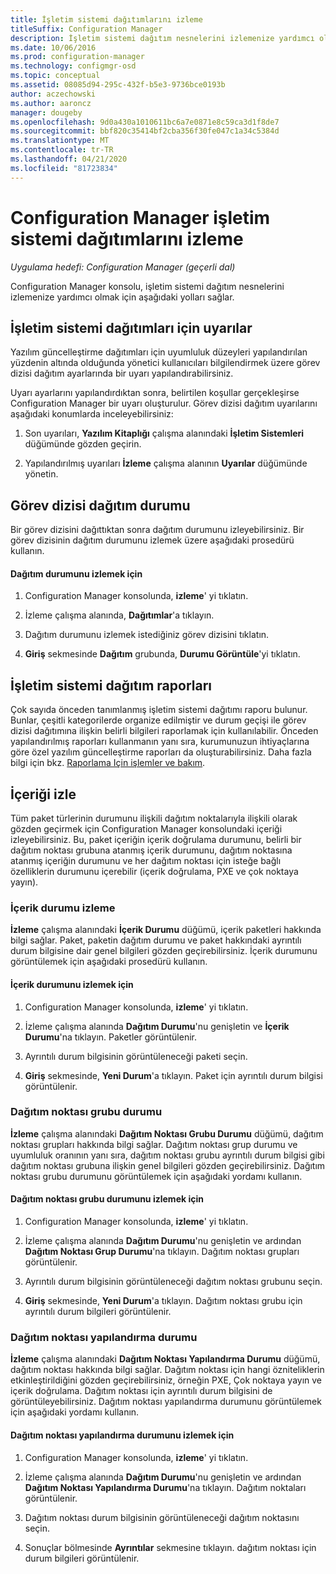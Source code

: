 ```yaml
---
title: İşletim sistemi dağıtımlarını izleme
titleSuffix: Configuration Manager
description: İşletim sistemi dağıtım nesnelerini izlemenize yardımcı olması için Configuration Manager konsolu, uyarılar, raporlar ve çeşitli durum göstergeleri sağlar.
ms.date: 10/06/2016
ms.prod: configuration-manager
ms.technology: configmgr-osd
ms.topic: conceptual
ms.assetid: 08085d94-295c-432f-b5e3-9736bce0193b
author: aczechowski
ms.author: aaroncz
manager: dougeby
ms.openlocfilehash: 9d0a430a1010611bc6a7e0871e8c59ca3d1f8de7
ms.sourcegitcommit: bbf820c35414bf2cba356f30fe047c1a34c5384d
ms.translationtype: MT
ms.contentlocale: tr-TR
ms.lasthandoff: 04/21/2020
ms.locfileid: "81723834"
---
```

# <a name="monitor-operating-system-deployments-in-configuration-manager"></a>Configuration Manager işletim sistemi dağıtımlarını izleme

*Uygulama hedefi: Configuration Manager (geçerli dal)*

Configuration Manager konsolu, işletim sistemi dağıtım nesnelerini izlemenize yardımcı olmak için aşağıdaki yolları sağlar.  


##  <a name="alerts-for-operating-system-deployments"></a><a name="BKMK_OSDAlerts"></a> İşletim sistemi dağıtımları için uyarılar  
 Yazılım güncelleştirme dağıtımları için uyumluluk düzeyleri yapılandırılan yüzdenin altında olduğunda yönetici kullanıcıları bilgilendirmek üzere görev dizisi dağıtım ayarlarında bir uyarı yapılandırabilirsiniz.  

 Uyarı ayarlarını yapılandırdıktan sonra, belirtilen koşullar gerçekleşirse Configuration Manager bir uyarı oluşturulur. Görev dizisi dağıtım uyarılarını aşağıdaki konumlarda inceleyebilirsiniz:  

1.  Son uyarıları, **Yazılım Kitaplığı** çalışma alanındaki **İşletim Sistemleri** düğümünde gözden geçirin.  

2.  Yapılandırılmış uyarıları **İzleme** çalışma alanının **Uyarılar** düğümünde yönetin.  

##  <a name="task-sequence-deployment-status"></a><a name="BKMK_TSDeployStatus"></a>Görev dizisi dağıtım durumu  
 Bir görev dizisini dağıttıktan sonra dağıtım durumunu izleyebilirsiniz. Bir görev dizisinin dağıtım durumunu izlemek üzere aşağıdaki prosedürü kullanın.  

#### <a name="to-monitor-deployment-status"></a>Dağıtım durumunu izlemek için  

1.  Configuration Manager konsolunda, **izleme**' yi tıklatın.  

2.  İzleme çalışma alanında, **Dağıtımlar**'a tıklayın.  

3.  Dağıtım durumunu izlemek istediğiniz görev dizisini tıklatın.  

4.  **Giriş** sekmesinde **Dağıtım** grubunda, **Durumu Görüntüle**'yi tıklatın.  

##  <a name="operating-system-deployment-reports"></a><a name="BKMK_TSReports"></a> İşletim sistemi dağıtım raporları  
 Çok sayıda önceden tanımlanmış işletim sistemi dağıtımı raporu bulunur. Bunlar, çeşitli kategorilerde organize edilmiştir ve durum geçişi ile görev dizisi dağıtımına ilişkin belirli bilgileri raporlamak için kullanılabilir. Önceden yapılandırılmış raporları kullanmanın yanı sıra, kurumunuzun ihtiyaçlarına göre özel yazılım güncelleştirme raporları da oluşturabilirsiniz. Daha fazla bilgi için bkz. [Raporlama Için işlemler ve bakım](../../core/servers/manage/operations-and-maintenance-for-reporting.md).  

##  <a name="monitor-content"></a><a name="BKMK_MonitorContent"></a>İçeriği izle  
 Tüm paket türlerinin durumunu ilişkili dağıtım noktalarıyla ilişkili olarak gözden geçirmek için Configuration Manager konsolundaki içeriği izleyebilirsiniz. Bu, paket içeriğin içerik doğrulama durumunu, belirli bir dağıtım noktası grubuna atanmış içerik durumunu, dağıtım noktasına atanmış içeriğin durumunu ve her dağıtım noktası için isteğe bağlı özelliklerin durumunu içerebilir (içerik doğrulama, PXE ve çok noktaya yayın).  

###  <a name="content-status-monitoring"></a><a name="BKMK_ContentStatus"></a>İçerik durumu izleme  
 **İzleme** çalışma alanındaki **İçerik Durumu** düğümü, içerik paketleri hakkında bilgi sağlar. Paket, paketin dağıtım durumu ve paket hakkındaki ayrıntılı durum bilgisine dair genel bilgileri gözden geçirebilirsiniz. İçerik durumunu görüntülemek için aşağıdaki prosedürü kullanın.  

#### <a name="to-monitor-content-status"></a>İçerik durumunu izlemek için  

1.  Configuration Manager konsolunda, **izleme**' yi tıklatın.  

2.  İzleme çalışma alanında **Dağıtım Durumu**'nu genişletin ve **İçerik Durumu**'na tıklayın. Paketler görüntülenir.  

3.  Ayrıntılı durum bilgisinin görüntüleneceği paketi seçin.  

4.  **Giriş** sekmesinde, **Yeni Durum**'a tıklayın. Paket için ayrıntılı durum bilgisi görüntülenir.  

###  <a name="distribution-point-group-status"></a><a name="BKMK_DPGroupStatus"></a> Dağıtım noktası grubu durumu  
 **İzleme** çalışma alanındaki **Dağıtım Noktası Grubu Durumu** düğümü, dağıtım noktası grupları hakkında bilgi sağlar. Dağıtım noktası grup durumu ve uyumluluk oranının yanı sıra, dağıtım noktası grubu ayrıntılı durum bilgisi gibi dağıtım noktası grubuna ilişkin genel bilgileri gözden geçirebilirsiniz. Dağıtım noktası grubu durumunu görüntülemek için aşağıdaki yordamı kullanın.  

#### <a name="to-monitor-distribution-point-group-status"></a>Dağıtım noktası grubu durumunu izlemek için  

1.  Configuration Manager konsolunda, **izleme**' yi tıklatın.  

2.  İzleme çalışma alanında **Dağıtım Durumu**'nu genişletin ve ardından **Dağıtım Noktası Grup Durumu**'na tıklayın. Dağıtım noktası grupları görüntülenir.  

3.  Ayrıntılı durum bilgisinin görüntüleneceği dağıtım noktası grubunu seçin.  

4.  **Giriş** sekmesinde, **Yeni Durum**'a tıklayın. Dağıtım noktası grubu için ayrıntılı durum bilgileri görüntülenir.  

###  <a name="distribution-point-configuration-status"></a><a name="BKMK_DPConfigStatus"></a>Dağıtım noktası yapılandırma durumu  
 **İzleme** çalışma alanındaki **Dağıtım Noktası Yapılandırma Durumu** düğümü, dağıtım noktası hakkında bilgi sağlar. Dağıtım noktası için hangi özniteliklerin etkinleştirildiğini gözden geçirebilirsiniz, örneğin PXE, Çok noktaya yayın ve içerik doğrulama. Dağıtım noktası için ayrıntılı durum bilgisini de görüntüleyebilirsiniz. Dağıtım noktası yapılandırma durumunu görüntülemek için aşağıdaki yordamı kullanın.  

#### <a name="to-monitor-distribution-point-configuration-status"></a>Dağıtım noktası yapılandırma durumunu izlemek için  

1.  Configuration Manager konsolunda, **izleme**' yi tıklatın.  

2.  İzleme çalışma alanında **Dağıtım Durumu**'nu genişletin ve ardından **Dağıtım Noktası Yapılandırma Durumu**'na tıklayın. Dağıtım noktaları görüntülenir.  

3.  Dağıtım noktası durum bilgisinin görüntüleneceği dağıtım noktasını seçin.  

4.  Sonuçlar bölmesinde **Ayrıntılar** sekmesine tıklayın. dağıtım noktası için durum bilgileri görüntülenir.  
